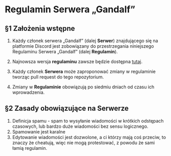 # Regulamin Serwera „Gandalf”

  

## §1 Założenia wstępne

  
1. Każdy członek serwera „Gandalf” (dalej **Serwer**) znajdującego się na platformie Discord jest zobowiązany do przestrzegania niniejszego Regulaminu Serwera „Gandalf” (dalej **Regulamin**).

2.  Najnowsza wersja **regulaminu** zawsze będzie dostępna [tutaj](https://github.com/marximimus/regulamin-gandalfa/blob/main/README.md).

3.  Każdy członek **Serwera** może zaproponować zmiany w regulaminie tworząc pull request do tego repozytorium.

4.  Zmiany w **Regulaminie** obowiązują po siedmiu dniach od czasu ich wprowadzenia.

## §2 Zasady obowiązujące na Serwerze
1. Definicja spamu - spam to wysyłanie wiadomości w krótkich odstępach czasowych, lub bardzo duże wiadomości bez sensu logicznego.
2. Spamowanie jest karalne
3. Edytowanie wiadomości jest dozwolone, a ci którzy mają coś przeciw, to znaczy że cheatują, więc nie mogą protestować, z powodu że sami łamią regulamin.
  


